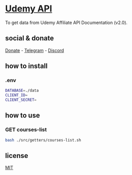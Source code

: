 # [Udemy API](https://www.udemy.com/developers/affiliate/)

To get data from Udemy Affiliate API Documentation (v2.0).

## social & donate

[Donate](https://link.mercadopago.com.br/brtmvdl) - [Telegram](https://t.me/+KRmg5MlqgMk0MTg5) - [Discord](https://discord.gg/4JFAWPYs)

## how to install

### .env

```sh
DATABASE=./data
CLIENT_ID=
CLIENT_SECRET=
```

## how to use

### GET courses-list

```sh
bash ./src/getters/courses-list.sh 
```

## license

[MIT](./LICENSE)
